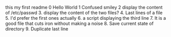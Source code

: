 this my first readme
0 Hello World
1 Confused smiley
2 display the content of /etc/passwd
3.  display the content of the two files?
4. Last lines of a file
5. I'd prefer the first ones actually
6. a script displaying the third line
7. It is a good file that cuts iron without making a noise
8. Save current state of directory
9. Duplicate last line 
